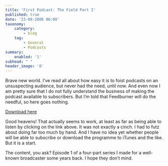 ```yaml
---
title: 'First Podcast: The Field Part I'
published: true
date: '23-08-2006 06:00'
taxonomy:
    category:
        - blog
    tag:
        - General
        - Podcasts
summary:
    enabled: '1'
subhead: " "
header_image: '0'
---
```


Brave new world. I’ve read all about how easy it is to foist podcasts on an unsuspecting audience, but never had the need, until now. And even now I am pretty sure that I do not fully understand the business of making the podcast available to subscribers. But I’m told that Feedburner will do the needful, so here goes nothing.

[Download here](fields-1.m4a)

Good heavens! That actually seems to work, at least as far as being able to listen by clicking on the link above. It was not exactly a cinch. I had to futz about doing far too much by hand. And I have no idea yet whether people will be able to subscribe or download the programme to iTunes and the like. But it is a start.

The content, you ask? Episode 1 of a four-part series I made for a well-known broadcaster some years back. I hope they don’t mind.

